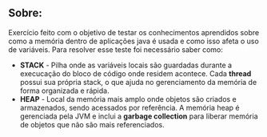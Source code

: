 ## Sobre: 

Exercício feito com o objetivo de testar os conhecimentos aprendidos sobre como a memória dentro de aplicações java é usada e como isso afeta o uso de variáveis. Para resolver esse teste foi necessário saber como:
* **STACK** - Pilha onde as variáveis locais são guardadas durante a execucação do bloco de código onde residem acontece. Cada __thread__ possui sua própria stack, o que ajuda no gerenciamento da memória de forma organizada e rápida.
* **HEAP** - Local da memória mais amplo onde objetos são criados e armazenados, sendo acessados por referência. A memória heap é gerenciada pela JVM e inclui a __garbage collection__ para liberar memória de objetos que não são mais referenciados.
